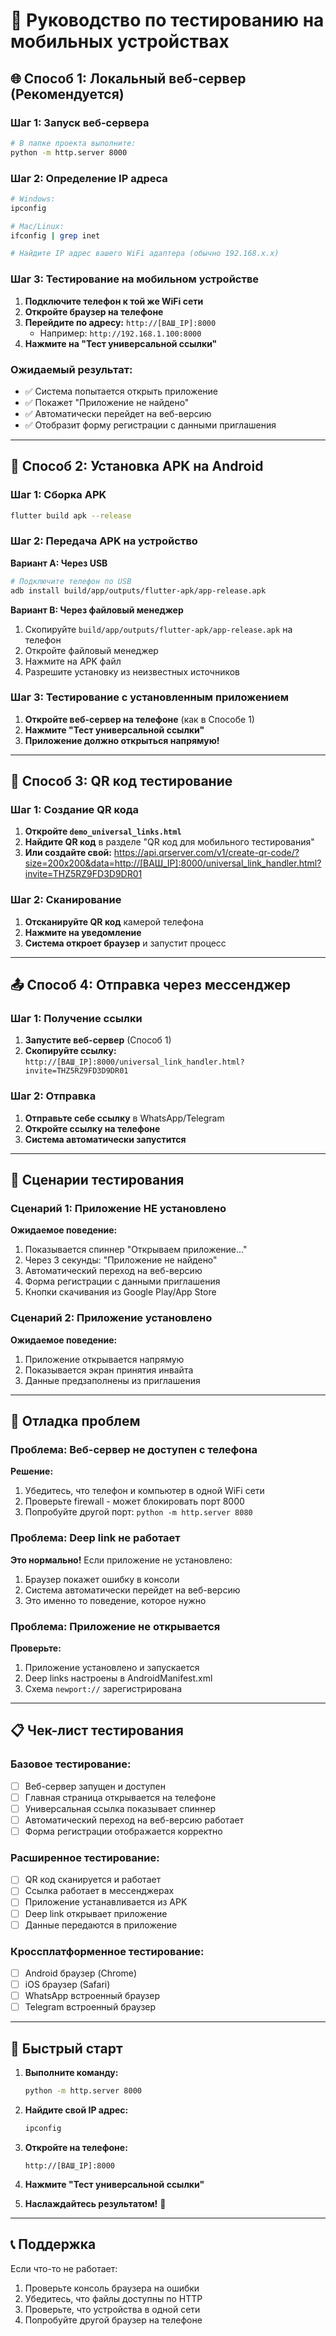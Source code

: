 # 📱 Руководство по тестированию на мобильных устройствах

## 🌐 Способ 1: Локальный веб-сервер (Рекомендуется)

### Шаг 1: Запуск веб-сервера
```bash
# В папке проекта выполните:
python -m http.server 8000
```

### Шаг 2: Определение IP адреса
```bash
# Windows:
ipconfig

# Mac/Linux:
ifconfig | grep inet

# Найдите IP адрес вашего WiFi адаптера (обычно 192.168.x.x)
```

### Шаг 3: Тестирование на мобильном устройстве
1. **Подключите телефон к той же WiFi сети**
2. **Откройте браузер на телефоне**
3. **Перейдите по адресу:** `http://[ВАШ_IP]:8000`
   - Например: `http://192.168.1.100:8000`
4. **Нажмите на "Тест универсальной ссылки"**

### Ожидаемый результат:
- ✅ Система попытается открыть приложение
- ✅ Покажет "Приложение не найдено"
- ✅ Автоматически перейдет на веб-версию
- ✅ Отобразит форму регистрации с данными приглашения

---

## 📱 Способ 2: Установка APK на Android

### Шаг 1: Сборка APK
```bash
flutter build apk --release
```

### Шаг 2: Передача APK на устройство
**Вариант A: Через USB**
```bash
# Подключите телефон по USB
adb install build/app/outputs/flutter-apk/app-release.apk
```

**Вариант B: Через файловый менеджер**
1. Скопируйте `build/app/outputs/flutter-apk/app-release.apk` на телефон
2. Откройте файловый менеджер
3. Нажмите на APK файл
4. Разрешите установку из неизвестных источников

### Шаг 3: Тестирование с установленным приложением
1. **Откройте веб-сервер на телефоне** (как в Способе 1)
2. **Нажмите "Тест универсальной ссылки"**
3. **Приложение должно открыться напрямую!**

---

## 🔗 Способ 3: QR код тестирование

### Шаг 1: Создание QR кода
1. **Откройте `demo_universal_links.html`**
2. **Найдите QR код** в разделе "QR код для мобильного тестирования"
3. **Или создайте свой:** https://api.qrserver.com/v1/create-qr-code/?size=200x200&data=http://[ВАШ_IP]:8000/universal_link_handler.html?invite=THZ5RZ9FD3D9DR01

### Шаг 2: Сканирование
1. **Отсканируйте QR код** камерой телефона
2. **Нажмите на уведомление**
3. **Система откроет браузер** и запустит процесс

---

## 📤 Способ 4: Отправка через мессенджер

### Шаг 1: Получение ссылки
1. **Запустите веб-сервер** (Способ 1)
2. **Скопируйте ссылку:** `http://[ВАШ_IP]:8000/universal_link_handler.html?invite=THZ5RZ9FD3D9DR01`

### Шаг 2: Отправка
1. **Отправьте себе ссылку** в WhatsApp/Telegram
2. **Откройте ссылку на телефоне**
3. **Система автоматически запустится**

---

## 🧪 Сценарии тестирования

### Сценарий 1: Приложение НЕ установлено
**Ожидаемое поведение:**
1. Показывается спиннер "Открываем приложение..."
2. Через 3 секунды: "Приложение не найдено"
3. Автоматический переход на веб-версию
4. Форма регистрации с данными приглашения
5. Кнопки скачивания из Google Play/App Store

### Сценарий 2: Приложение установлено
**Ожидаемое поведение:**
1. Приложение открывается напрямую
2. Показывается экран принятия инвайта
3. Данные предзаполнены из приглашения

---

## 🔧 Отладка проблем

### Проблема: Веб-сервер не доступен с телефона
**Решение:**
1. Убедитесь, что телефон и компьютер в одной WiFi сети
2. Проверьте firewall - может блокировать порт 8000
3. Попробуйте другой порт: `python -m http.server 8080`

### Проблема: Deep link не работает
**Это нормально!** Если приложение не установлено:
1. Браузер покажет ошибку в консоли
2. Система автоматически перейдет на веб-версию
3. Это именно то поведение, которое нужно

### Проблема: Приложение не открывается
**Проверьте:**
1. Приложение установлено и запускается
2. Deep links настроены в AndroidManifest.xml
3. Схема `newport://` зарегистрирована

---

## 📋 Чек-лист тестирования

### Базовое тестирование:
- [ ] Веб-сервер запущен и доступен
- [ ] Главная страница открывается на телефоне
- [ ] Универсальная ссылка показывает спиннер
- [ ] Автоматический переход на веб-версию работает
- [ ] Форма регистрации отображается корректно

### Расширенное тестирование:
- [ ] QR код сканируется и работает
- [ ] Ссылка работает в мессенджерах
- [ ] Приложение устанавливается из APK
- [ ] Deep link открывает приложение
- [ ] Данные передаются в приложение

### Кроссплатформенное тестирование:
- [ ] Android браузер (Chrome)
- [ ] iOS браузер (Safari)
- [ ] WhatsApp встроенный браузер
- [ ] Telegram встроенный браузер

---

## 🚀 Быстрый старт

1. **Выполните команду:**
   ```bash
   python -m http.server 8000
   ```

2. **Найдите свой IP адрес:**
   ```bash
   ipconfig
   ```

3. **Откройте на телефоне:**
   ```
   http://[ВАШ_IP]:8000
   ```

4. **Нажмите "Тест универсальной ссылки"**

5. **Наслаждайтесь результатом!** 🎉

---

## 📞 Поддержка

Если что-то не работает:
1. Проверьте консоль браузера на ошибки
2. Убедитесь, что файлы доступны по HTTP
3. Проверьте, что устройства в одной сети
4. Попробуйте другой браузер на телефоне 